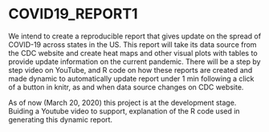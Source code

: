 # COVID19_REPORT1
We intend to create a reproducible report that gives update on the spread of COVID-19 across states in the US.
This report will take its data source from the CDC website and create heat maps and other visual plots with tables to 
provide update information on the current pandemic.
There will be a step by step video on YouTube, and R code on how these reports are created and made dynamic to automatically update 
report under 1 min following a click of a button in knitr, as and when data source changes on CDC website.



As of now (March 20, 2020) this project is at the development stage.
Buiding a Youtube video to support, explanation of the R code used in generating this dynamic report.
